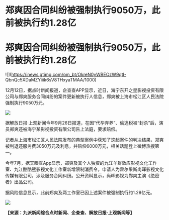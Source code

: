 # 郑爽因合同纠纷被强制执行9050万，此前被执行约1.28亿

# 郑爽因合同纠纷被强制执行9050万，此前被执行约1.28亿

![](https://inews.gtimg.com/om_bt/OkreN0yWBEOzW9qtI-
QbnQc5XDaMZYiiik6sV8THxyaTMAA/1000)

12月12日，据点时新闻报道，企查查APP显示，近日，海宁东开之星影视投资有限公司与郑爽服务合同纠纷的案件更新被执行人信息，郑爽被上海市松江区人民法院强制执行9050万元。

![](https://inews.gtimg.com/om_bt/OQG3KN9rO98S4DpiwNFdotSBewjp5stakpX9RIoqQCtlEAA/1000)

据解放日报·上观新闻今年9月26日报道，在因“代孕弃养”、偷逃税被“封杀”后，演员郑爽还被海宁某影视投资有限公司告上法庭，要求赔偿。

记者从上海市松江区人民法院发布的典型案例中获知了这起案件的判决结果，郑爽被判退还服务费3050万元及利息，并赔偿6000万元，相关话题登上微博热搜第一。

今年7月，据天眼查App显示，郑爽及其个人独资的九江羊群效应影视文化工作室、九江酷酷熊影视文化工作室新增限制消费令，申请人为霍尔果斯尚晖影视文化传媒有限公司，涉及服务合同纠纷。公开资料显示，尚晖影视为郑爽主演《绝密者》出品公司。

据风险信息显示，此前郑爽及两工作室已因上述案件被强制执行约1.28亿元。

![](https://inews.gtimg.com/om_bt/OuuGEXnXYKPW_3L_chokxKZI9yea4aTUDv_vjmCcKvQNYAA/1000)

**【来源：九派新闻综合点时新闻、企查查、解放日报·上观新闻等】**

